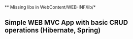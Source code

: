 ** Missing libs in WebContent/WEB-INF/lib/*

## Simple WEB MVC App with basic CRUD operations (Hibernate, Spring)